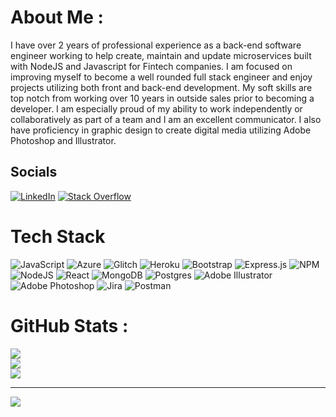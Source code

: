 # About Me :
I have over 2 years of professional experience as a back-end software engineer working to help create, maintain and update microservices built with NodeJS and Javascript for Fintech companies. 
I am focused on improving myself to become a well rounded full stack engineer and enjoy projects utilizing both front and back-end development. 
My soft skills are top notch from working over 10 years in outside sales prior to becoming a developer. 
I am especially proud of my ability to work independently or collaboratively as part of a team and I am an excellent communicator. 
I also have proficiency in graphic design to create digital media utilizing Adobe Photoshop and Illustrator.

## Socials
[![LinkedIn](https://img.shields.io/badge/LinkedIn-%230077B5.svg?logo=linkedin&logoColor=white)](https://linkedin.com/in/https://www.linkedin.com/in/chrispolishak/) [![Stack Overflow](https://img.shields.io/badge/-Stackoverflow-FE7A16?logo=stack-overflow&logoColor=white)](https://stackoverflow.com/users/cpolish) 

# Tech Stack
![JavaScript](https://img.shields.io/badge/javascript-%23323330.svg?style=for-the-badge&logo=javascript&logoColor=%23F7DF1E) ![Azure](https://img.shields.io/badge/azure-%230072C6.svg?style=for-the-badge&logo=azure-devops&logoColor=white) ![Glitch](https://img.shields.io/badge/glitch-%233333FF.svg?style=for-the-badge&logo=glitch&logoColor=white) ![Heroku](https://img.shields.io/badge/heroku-%23430098.svg?style=for-the-badge&logo=heroku&logoColor=white) ![Bootstrap](https://img.shields.io/badge/bootstrap-%23563D7C.svg?style=for-the-badge&logo=bootstrap&logoColor=white) ![Express.js](https://img.shields.io/badge/express.js-%23404d59.svg?style=for-the-badge&logo=express&logoColor=%2361DAFB) ![NPM](https://img.shields.io/badge/NPM-%23000000.svg?style=for-the-badge&logo=npm&logoColor=white) ![NodeJS](https://img.shields.io/badge/node.js-6DA55F?style=for-the-badge&logo=node.js&logoColor=white) ![React](https://img.shields.io/badge/react-%2320232a.svg?style=for-the-badge&logo=react&logoColor=%2361DAFB) ![MongoDB](https://img.shields.io/badge/MongoDB-%234ea94b.svg?style=for-the-badge&logo=mongodb&logoColor=white) ![Postgres](https://img.shields.io/badge/postgres-%23316192.svg?style=for-the-badge&logo=postgresql&logoColor=white) ![Adobe Illustrator](https://img.shields.io/badge/adobeillustrator-%23FF9A00.svg?style=for-the-badge&logo=adobeillustrator&logoColor=white) ![Adobe Photoshop](https://img.shields.io/badge/adobephotoshop-%2331A8FF.svg?style=for-the-badge&logo=adobephotoshop&logoColor=white) ![Jira](https://img.shields.io/badge/jira-%230A0FFF.svg?style=for-the-badge&logo=jira&logoColor=white) ![Postman](https://img.shields.io/badge/Postman-FF6C37?style=for-the-badge&logo=postman&logoColor=white)
# GitHub Stats :
![](https://github-readme-stats.vercel.app/api?username=cpolishak&theme=blueberry&hide_border=false&include_all_commits=false&count_private=false)<br/>
![](https://github-readme-streak-stats.herokuapp.com/?user=cpolishak&theme=blueberry&hide_border=false)<br/>
![](https://github-readme-stats.vercel.app/api/top-langs/?username=cpolishak&theme=blueberry&hide_border=false&include_all_commits=false&count_private=false&layout=compact)

---
[![](https://visitcount.itsvg.in/api?id=cpolishak&icon=0&color=0)](https://visitcount.itsvg.in)
